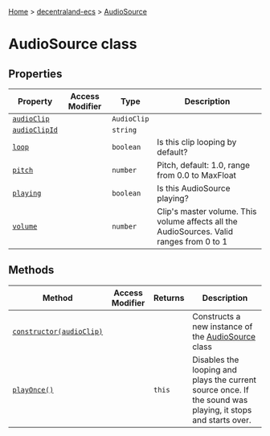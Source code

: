 [Home](./index) &gt; [decentraland-ecs](./decentraland-ecs.md) &gt; [AudioSource](./decentraland-ecs.audiosource.md)

# AudioSource class

## Properties

|  Property | Access Modifier | Type | Description |
|  --- | --- | --- | --- |
|  [`audioClip`](./decentraland-ecs.audiosource.audioclip.md) |  | `AudioClip` |  |
|  [`audioClipId`](./decentraland-ecs.audiosource.audioclipid.md) |  | `string` |  |
|  [`loop`](./decentraland-ecs.audiosource.loop.md) |  | `boolean` | Is this clip looping by default? |
|  [`pitch`](./decentraland-ecs.audiosource.pitch.md) |  | `number` | Pitch, default: 1.0, range from 0.0 to MaxFloat |
|  [`playing`](./decentraland-ecs.audiosource.playing.md) |  | `boolean` | Is this AudioSource playing? |
|  [`volume`](./decentraland-ecs.audiosource.volume.md) |  | `number` | Clip's master volume. This volume affects all the AudioSources. Valid ranges from 0 to 1 |

## Methods

|  Method | Access Modifier | Returns | Description |
|  --- | --- | --- | --- |
|  [`constructor(audioClip)`](./decentraland-ecs.audiosource.constructor.md) |  |  | Constructs a new instance of the [AudioSource](./decentraland-ecs.audiosource.md) class |
|  [`playOnce()`](./decentraland-ecs.audiosource.playonce.md) |  | `this` | Disables the looping and plays the current source once. If the sound was playing, it stops and starts over. |

